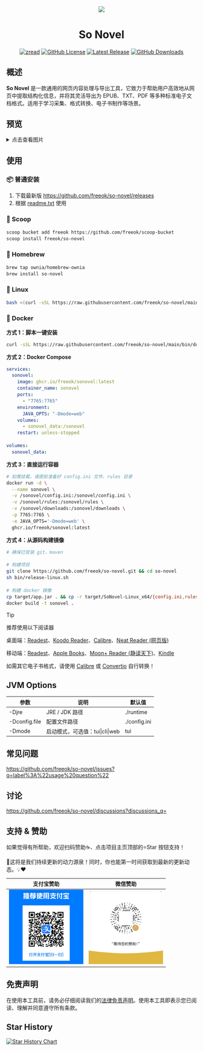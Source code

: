 <div align="center">
  <img src="assets/logo.png" style="width: 128px;"/>
  <h1 align="center">So Novel</h1>
  <h4 align="center"></h4>
</div>

<div align="center">

[![zread](https://img.shields.io/badge/Ask_Zread-_.svg?style=flat&color=00b0aa&labelColor=000000&logo=data%3Aimage%2Fsvg%2Bxml%3Bbase64%2CPHN2ZyB3aWR0aD0iMTYiIGhlaWdodD0iMTYiIHZpZXdCb3g9IjAgMCAxNiAxNiIgZmlsbD0ibm9uZSIgeG1sbnM9Imh0dHA6Ly93d3cudzMub3JnLzIwMDAvc3ZnIj4KPHBhdGggZD0iTTQuOTYxNTYgMS42MDAxSDIuMjQxNTZDMS44ODgxIDEuNjAwMSAxLjYwMTU2IDEuODg2NjQgMS42MDE1NiAyLjI0MDFWNC45NjAxQzEuNjAxNTYgNS4zMTM1NiAxLjg4ODEgNS42MDAxIDIuMjQxNTYgNS42MDAxSDQuOTYxNTZDNS4zMTUwMiA1LjYwMDEgNS42MDE1NiA1LjMxMzU2IDUuNjAxNTYgNC45NjAxVjIuMjQwMUM1LjYwMTU2IDEuODg2NjQgNS4zMTUwMiAxLjYwMDEgNC45NjE1NiAxLjYwMDFaIiBmaWxsPSIjZmZmIi8%2BCjxwYXRoIGQ9Ik00Ljk2MTU2IDEwLjM5OTlIMi4yNDE1NkMxLjg4ODEgMTAuMzk5OSAxLjYwMTU2IDEwLjY4NjQgMS42MDE1NiAxMS4wMzk5VjEzLjc1OTlDMS42MDE1NiAxNC4xMTM0IDEuODg4MSAxNC4zOTk5IDIuMjQxNTYgMTQuMzk5OUg0Ljk2MTU2QzUuMzE1MDIgMTQuMzk5OSA1LjYwMTU2IDE0LjExMzQgNS42MDE1NiAxMy43NTk5VjExLjAzOTlDNS42MDE1NiAxMC42ODY0IDUuMzE1MDIgMTAuMzk5OSA0Ljk2MTU2IDEwLjM5OTlaIiBmaWxsPSIjZmZmIi8%2BCjxwYXRoIGQ9Ik0xMy43NTg0IDEuNjAwMUgxMS4wMzg0QzEwLjY4NSAxLjYwMDEgMTAuMzk4NCAxLjg4NjY0IDEwLjM5ODQgMi4yNDAxVjQuOTYwMUMxMC4zOTg0IDUuMzEzNTYgMTAuNjg1IDUuNjAwMSAxMS4wMzg0IDUuNjAwMUgxMy43NTg0QzE0LjExMTkgNS42MDAxIDE0LjM5ODQgNS4zMTM1NiAxNC4zOTg0IDQuOTYwMVYyLjI0MDFDMTQuMzk4NCAxLjg4NjY0IDE0LjExMTkgMS42MDAxIDEzLjc1ODQgMS42MDAxWiIgZmlsbD0iI2ZmZiIvPgo8cGF0aCBkPSJNNCAxMkwxMiA0TDQgMTJaIiBmaWxsPSIjZmZmIi8%2BCjxwYXRoIGQ9Ik00IDEyTDEyIDQiIHN0cm9rZT0iI2ZmZiIgc3Ryb2tlLXdpZHRoPSIxLjUiIHN0cm9rZS1saW5lY2FwPSJyb3VuZCIvPgo8L3N2Zz4K&logoColor=ffffff)](https://zread.ai/freeok/so-novel)
[![GitHub License](https://img.shields.io/github/license/freeok/so-novel?style=flat-square)](https://github.com/freeok/so-novel/blob/main/LICENSE)
[![Latest Release](https://img.shields.io/github/v/release/freeok/so-novel)](https://github.com/freeok/so-novel/releases/latest)
[![GitHub Downloads](https://img.shields.io/github/downloads/freeok/so-novel/total.svg?style=flat-square)](https://github.com/freeok/so-novel/releases/latest)

</div>

## 概述

**So Novel** 是一款通用的网页内容处理与导出工具，它致力于帮助用户高效地从网页中提取结构化信息，并将其灵活导出为
EPUB、TXT、PDF 等多种标准电子文档格式。适用于学习采集、格式转换、电子书制作等场景。

## 预览

<details>
  <summary>点击查看图片</summary>
  
### TUI 预览 (Text-based User Interface)

![preview-tui.png](assets/preview-tui.png)

### WebUI 预览 (网页版)

![preview-webui.png](assets/preview-webui.png)

### CLI 预览 (Command Line Interface)

![preview-cli.png](assets/preview-cli.png)

</details>

## 使用

### 📦 普通安装

1. 下载最新版 https://github.com/freeok/so-novel/releases
2. 根据 [readme.txt](bundle%2Freadme.txt) 使用

### 🍨 Scoop

```bash
scoop bucket add freeok https://github.com/freeok/scoop-bucket
scoop install freeok/so-novel
```

### 🍺 Homebrew

```bash
brew tap ownia/homebrew-ownia
brew install so-novel
```

### 🐧 Linux

```bash
bash <(curl -sSL https://raw.githubusercontent.com/freeok/so-novel/main/bin/linux-install.sh)
```

### 🐳 Docker

**方式 1：脚本一键安装**

```bash
curl -sSL https://raw.githubusercontent.com/freeok/so-novel/main/bin/docker-install.sh | bash
```

**方式 2：Docker Compose**

```yaml
services:
  sonovel:
    image: ghcr.io/freeok/sonovel:latest
    container_name: sonovel
    ports:
      - "7765:7765"
    environment:
      JAVA_OPTS: "-Dmode=web"
    volumes:
      - sonovel_data:/sonovel
    restart: unless-stopped

volumes:
  sonovel_data:
```

**方式 3：直接运行容器**

```bash
# 如需挂载，请提前准备好 config.ini 文件、rules 目录
docker run -d \
  --name sonovel \
  -v /sonovel/config.ini:/sonovel/config.ini \
  -v /sonovel/rules:/sonovel/rules \
  -v /sonovel/downloads:/sonovel/downloads \
  -p 7765:7765 \
  -e JAVA_OPTS='-Dmode=web' \
  ghcr.io/freeok/sonovel:latest
```

**方式 4：从源码构建镜像**

```bash
# 确保已安装 git、maven

# 构建项目
git clone https://github.com/freeok/so-novel.git && cd so-novel
sh bin/release-linux.sh

# 构建 docker 镜像
cp target/app.jar . && cp -r target/SoNovel-Linux_x64/{config.ini,rules} .
docker build -t sonovel .
```

> [!TIP]
>
> 推荐使用以下阅读器
> 
> 桌面端：[Readest](https://readest.com/)、[Koodo Reader](https://www.koodoreader.com/zh)、[Calibre](https://calibre-ebook.com/)、[Neat Reader (网页版)](https://www.neat-reader.cn/webapp)
>
> 移动端：[Readest](https://readest.com/)、[Apple Books](https://www.apple.com/apple-books/)、[Moon+ Reader (静读天下)](https://moondownload.com/chinese.html)、[Kindle](https://apps.apple.com/us/app/amazon-kindle/id302584613)
>
> 如需其它电子书格式，请使用 [Calibre](https://calibre-ebook.com/zh_CN) 或 [Convertio](https://convertio.co/zh/) 自行转换！

## JVM Options

| 参数            | 说明                     | 默认值          |
|---------------|------------------------|--------------|
| -Djre         | JRE / JDK 路径           | ./runtime    |
| -Dconfig.file | 配置文件路径                 | ./config.ini |
| -Dmode        | 启动模式，可选值：tui\|cli\|web | tui          |

## 常见问题

https://github.com/freeok/so-novel/issues?q=label%3A%22usage%20question%22

## 讨论

https://github.com/freeok/so-novel/discussions?discussions_q=

## 支持 & 赞助

如果觉得有所帮助，欢迎扫码赞助☕、点击项目主页顶部的⭐Star 按钮支持！

🚀这将是我们持续更新的动力源泉！同时，你也能第一时间获取到最新的更新动态。💡❤️

| 支付宝赞助                                                           | 微信赞助                                                           |
|-----------------------------------------------------------------|----------------------------------------------------------------|
| <img src="assets/donation-alipay.png" alt="支付宝收款码" width="197"> | <img src="assets/donation-wechat.jpg" alt="微信赞赏码" width="197"> |

## 免责声明

在使用本工具前，请务必仔细阅读我们的[法律免责声明](bundle/DISCLAIMER.md)。使用本工具即表示您已阅读、理解并同意遵守所有条款。

## Star History

[![Star History Chart](https://api.star-history.com/svg?repos=freeok/so-novel&type=Date)](https://star-history.com/#freeok/so-novel&Date)
